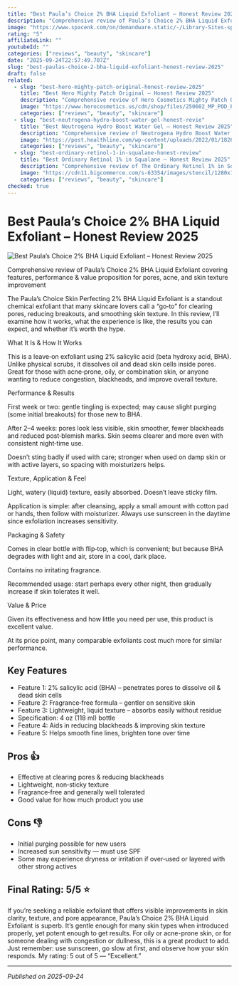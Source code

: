 ```yaml
---
title: "Best Paula’s Choice 2% BHA Liquid Exfoliant – Honest Review 2025"
description: "Comprehensive review of Paula’s Choice 2% BHA Liquid Exfoliant covering features, performance & value proposition for pores, acne, and skin texture improvement"
image: "https://www.spacenk.com/on/demandware.static/-/Library-Sites-spacenk-global/default/dw0b14bb80/paulas-choice-bha-liquid-exfoliant-review-space-nk.jpg"
rating: "5"
affiliateLink: ""
youtubeId: ""
categories: ["reviews", "beauty", "skincare"]
date: "2025-09-24T22:57:49.707Z"
slug: "best-paulas-choice-2-bha-liquid-exfoliant-honest-review-2025"
draft: false
related:
  - slug: "best-hero-mighty-patch-original-honest-review-2025"
    title: "Best Hero Mighty Patch Original – Honest Review 2025"
    description: "Comprehensive review of Hero Cosmetics Mighty Patch Original covering features, performance, and value proposition for fast‐acting acne treatment"
    image: "https://www.herocosmetics.us/cdn/shop/files/250602_MP_POD_PDP_1.jpg"
    categories: ["reviews", "beauty", "skincare"]
  - slug: "best-neutrogena-hydro-boost-water-gel-honest-revie"
    title: "Best Neutrogena Hydro Boost Water Gel – Honest Review 2025"
    description: "Comprehensive review of Neutrogena Hydro Boost Water Gel covering features, performance, and value proposition for hydration, texture, and skin comfort.."
    image: "https://post.healthline.com/wp-content/uploads/2022/01/1826371-Neutrogena-Hydro-Boost-Water-Gel-Review-1296x728-Header-c0dcdf.jpg"
    categories: ["reviews", "beauty", "skincare"]
  - slug: "best-ordinary-retinol-1-in-squalane-honest-review"
    title: "Best Ordinary Retinol 1% in Squalane – Honest Review 2025"
    description: "Comprehensive review of The Ordinary Retinol 1% in Squalane covering features, performance, and value proposition for skin aging and texture"
    image: "https://cdn11.bigcommerce.com/s-63354/images/stencil/1280x1280/products/2600/15176/The_Ordinary_Retinol_1_in_Squalane_30ml_1__67398.1709992538.jpg"
    categories: ["reviews", "beauty", "skincare"]
checked: true
---
```


# Best Paula’s Choice 2% BHA Liquid Exfoliant – Honest Review 2025

![Best Paula’s Choice 2% BHA Liquid Exfoliant – Honest Review 2025](https://www.spacenk.com/on/demandware.static/-/Library-Sites-spacenk-global/default/dw0b14bb80/paulas-choice-bha-liquid-exfoliant-review-space-nk.jpg)

 Comprehensive review of Paula’s Choice 2% BHA Liquid Exfoliant covering features, performance & value proposition for pores, acne, and skin texture improvement

The Paula’s Choice Skin Perfecting 2% BHA Liquid Exfoliant is a standout chemical exfoliant that many skincare lovers call a “go‑to” for clearing pores, reducing breakouts, and smoothing skin texture. In this review, I’ll examine how it works, what the experience is like, the results you can expect, and whether it’s worth the hype.

What It Is & How It Works

This is a leave‑on exfoliant using 2% salicylic acid (beta hydroxy acid, BHA). Unlike physical scrubs, it dissolves oil and dead skin cells inside pores. Great for those with acne‑prone, oily, or combination skin, or anyone wanting to reduce congestion, blackheads, and improve overall texture.

Performance & Results

First week or two: gentle tingling is expected; may cause slight purging (some initial breakouts) for those new to BHA.

After 2–4 weeks: pores look less visible, skin smoother, fewer blackheads and reduced post‑blemish marks. Skin seems clearer and more even with consistent night‑time use.

Doesn’t sting badly if used with care; stronger when used on damp skin or with active layers, so spacing with moisturizers helps.

Texture, Application & Feel

Light, watery (liquid) texture, easily absorbed. Doesn’t leave sticky film.

Application is simple: after cleansing, apply a small amount with cotton pad or hands, then follow with moisturizer. Always use sunscreen in the daytime since exfoliation increases sensitivity.

Packaging & Safety

Comes in clear bottle with flip‑top, which is convenient; but because BHA degrades with light and air, store in a cool, dark place.

Contains no irritating fragrance.

Recommended usage: start perhaps every other night, then gradually increase if skin tolerates it well.

Value & Price

Given its effectiveness and how little you need per use, this product is excellent value.

At its price point, many comparable exfoliants cost much more for similar performance.


## Key Features

- Feature 1: 2% salicylic acid (BHA) – penetrates pores to dissolve oil & dead skin cells
- Feature 2: Fragrance‑free formula – gentler on sensitive skin
- Feature 3: Lightweight, liquid texture – absorbs easily without residue
- Specification: 4 oz (118 ml) bottle
- Feature 4: Aids in reducing blackheads & improving skin texture
- Feature 5: Helps smooth fine lines, brighten tone over time



## Pros 👍

- Effective at clearing pores & reducing blackheads
- Lightweight, non‑sticky texture
- Fragrance‑free and generally well tolerated
- Good value for how much product you use



## Cons 👎

- Initial purging possible for new users
- Increased sun sensitivity — must use SPF
- Some may experience dryness or irritation if over‑used or layered with other strong actives


## Final Rating: 5/5 ⭐

If you’re seeking a reliable exfoliant that offers visible improvements in skin clarity, texture, and pore appearance, Paula’s Choice 2% BHA Liquid Exfoliant is superb. It’s gentle enough for many skin types when introduced properly, yet potent enough to get results. For oily or acne-prone skin, or for someone dealing with congestion or dullness, this is a great product to add. Just remember: use sunscreen, go slow at first, and observe how your skin responds. My rating: 5 out of 5 — “Excellent.”



---

*Published on 2025-09-24*
